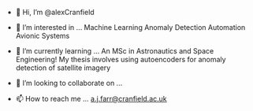 - 👋 Hi, I’m @alexCranfield

- 👀 I’m interested in ...
Machine Learning
Anomaly Detection
Automation
Avionic Systems

- 🌱 I’m currently learning ...
An MSc in Astronautics and Space Engineering! My thesis involves using autoencoders for anomaly detection of satellite imagery

- 💞️ I’m looking to collaborate on ...

- 📫 How to reach me ...
a.j.farr@cranfield.ac.uk
